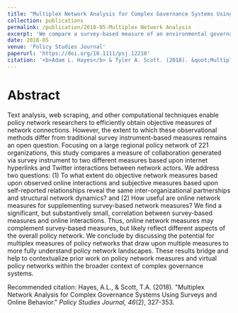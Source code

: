 ```yaml
---
title: "Multiplex Network Analysis for Complex Governance Systems Using Surveys and Online Behavior."
collection: publications
permalink: /publication/2018-05-Multiplex Network Analysis
excerpt: 'We compare a survey-based measure of an environmental governance network to two web-based measures of the network: Twitter and hyperlink network data. We find broad similarities across network measures, but several instances of divergence between the survey- and online-networks.'
date: 2018-05
venue: 'Policy Studies Journal'
paperurl: 'https://doi.org/10.1111/psj.12210'
citation: '<b>Adam L. Hayes</b> & Tyler A. Scott. (2018). &quot;Multiplex Network Analysis for Complex Governance Systems Using Surveys and Online Behavior.&quot; <i>Policy Studies Journal</i>. 46(2).'
---
```

# Abstract
Text analysis, web scraping, and other computational techniques enable policy network researchers to efficiently obtain objective measures of network connections. However, the extent to which these observational methods differ from traditional survey instrument-based measures remains an open question. Focusing on a large regional policy network of 221 organizations, this study compares a measure of collaboration generated via survey instrument to two different measures based upon internet hyperlinks and Twitter interactions between network actors. We address two questions: (1) To what extent do objective network measures based upon observed online interactions and subjective measures based upon self-reported relationships reveal the same inter-organizational partnerships and structural network dynamics? and (2) How useful are online network measures for supplementing survey-based network measures? We find a significant, but substantively small, correlation between survey-based measures and online interactions. Thus, online network measures may complement survey-based measures, but likely reflect different aspects of the overall policy network. We conclude by discussing the potential for multiplex measures of policy networks that draw upon multiple measures to more fully understand policy network landscapes. These results bridge and help to contextualize prior work on policy network measures and virtual policy networks within the broader context of complex governance systems.

Recommended citation: Hayes, A.L., & Scott, T.A. (2018). "Multiplex Network Analysis for Complex Governance Systems Using Surveys and Online Behavior." <i>Policy Studies Journal, 46</i>(2), 327-353.
